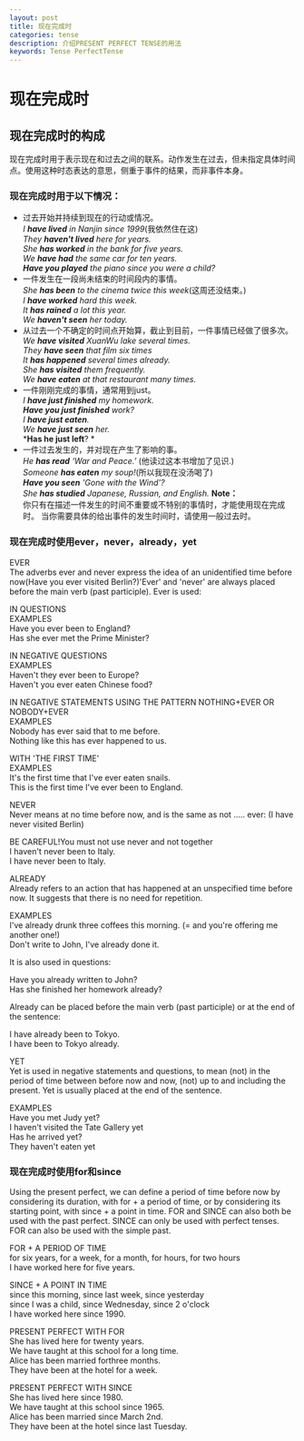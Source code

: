 ```yaml
---
layout: post
title: 现在完成时
categories: tense
description: 介绍PRESENT PERFECT TENSE的用法
keywords: Tense PerfectTense
---
```


# 现在完成时

## 现在完成时的构成

现在完成时用于表示现在和过去之间的联系。动作发生在过去，但未指定具体时间点。使用这种时态表达的意思，侧重于事件的结果，而非事件本身。  

### 现在完成时用于以下情况：
* 过去开始并持续到现在的行动或情况。  
*I **have lived** in Nanjin since 1999*(我依然住在这)  
*They **haven't lived** here for years.*  
*She **has worked** in the bank for five years.*  
*We **have had** the same car for ten years.*  
***Have you played** the piano since you were a child?*
* 一件发生在一段尚未结束的时间段内的事情。  
*She **has been** to the cinema twice this week*(这周还没结束。)  
*I **have worked** hard this week.*  
*It **has rained** a lot this year.*  
*We **haven't seen** her today.*  
* 从过去一个不确定的时间点开始算，截止到目前，一件事情已经做了很多次。  
*We **have visited** XuanWu lake several times.*  
*They **have seen** that film six times*  
*It **has happened** several times already.*  
*She **has visited** them frequently.*  
*We **have eaten** at that restaurant many times.*  
* 一件刚刚完成的事情，通常用到just。  
*I **have just finished** my homework.*  
***Have you just finished** work?*  
*I **have just eaten**.*  
*We **have just seen** her.*  
***Has he just left**? *   
* 一件过去发生的，并对现在产生了影响的事。  
*He **has read** ‘War and Peace.’* (他读过这本书增加了见识.)  
*Someone **has eaten** my soup!*(所以我现在没汤喝了)  
***Have you seen** 'Gone with the Wind'?*  
*She **has studied** Japanese, Russian, and English.* 
**Note：**  
你只有在描述一件发生的时间不重要或不特别的事情时，才能使用现在完成时。
当你需要具体的给出事件的发生时间时，请使用一般过去时。  

### 现在完成时使用ever，never，already，yet

EVER  
The adverbs ever and never express the idea of an unidentified time before now(Have you ever visited Berlin?)'Ever' and 'never' are always placed before the main verb (past participle). Ever is used:  

IN QUESTIONS  
EXAMPLES  
Have you ever been to England?  
Has she ever met the Prime Minister?  

IN NEGATIVE QUESTIONS  
EXAMPLES  
Haven't they ever been to Europe?  
Haven't you ever eaten Chinese food?  

IN NEGATIVE STATEMENTS USING THE PATTERN NOTHING+EVER OR NOBODY+EVER  
EXAMPLES  
Nobody has ever said that to me before.  
Nothing like this has ever happened to us.  

WITH 'THE FIRST TIME'  
EXAMPLES  
It's the first time that I've ever eaten snails.  
This is the first time I've ever been to England.  

NEVER  
Never means at no time before now, and is the same as not ..... ever: (I have never visited Berlin)  

BE CAREFUL!You must not use never and not together  
I haven't never been to Italy.  
I have never been to Italy.  

ALREADY  
Already refers to an action that has happened at an unspecified time before now. It suggests that there is no need for repetition.  

EXAMPLES  
I've already drunk three coffees this morning. (= and you're offering me another one!)  
Don't write to John, I've already done it.  

 

It is also used in questions:  

Have you already written to John?  
Has she finished her homework already?  
 

Already can be placed before the main verb (past participle) or at the end of the sentence:  

I have already been to Tokyo.  
I have been to Tokyo already.  
 

YET  
Yet is used in negative statements and questions, to mean (not) in the period of time between before now and now, (not) up to and including the present. Yet is usually placed at the end of the sentence.  

EXAMPLES  
Have you met Judy yet?  
I haven't visited the Tate Gallery yet  
Has he arrived yet?  
They haven't eaten yet    

### 现在完成时使用for和since  

Using the present perfect, we can define a period of time before now by considering its duration, with for + a period of time, or by considering its starting point, with since + a point in time. FOR and SINCE can also both be used with the past perfect. SINCE can only be used with perfect tenses. FOR can also be used with the simple past.

FOR + A PERIOD OF TIME  
for six years, for a week, for a month, for hours, for two hours  
I have worked here for five years.  

SINCE + A POINT IN TIME  
since this morning, since last week, since yesterday  
since I was a child, since Wednesday, since 2 o'clock  
I have worked here since 1990.  

PRESENT PERFECT WITH FOR  
She has lived here for twenty years.  
We have taught at this school for a long time.  
Alice has been married forthree months.  
They have been at the hotel for a week.  

PRESENT PERFECT WITH SINCE  
She has lived here since 1980.  
We have taught at this school since 1965.  
Alice has been married since March 2nd.  
They have been at the hotel since last Tuesday.  

